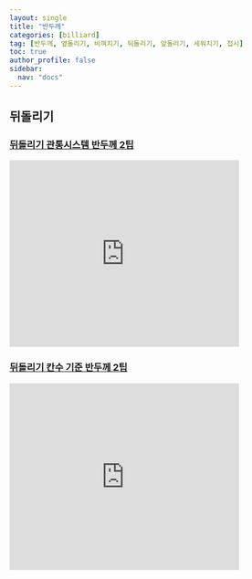 ```yaml
---
layout: single
title: "반두께"
categories: [billiard]
tag: [반두께, 옆돌리기, 비껴치기, 뒤돌리기, 앞돌리기, 세워치기, 접시]
toc: true
author_profile: false
sidebar:
  nav: "docs"
---
```


## 뒤돌리기

### [뒤돌리기 관통시스템 반두께 2팁](https://youtu.be/VFqh6Dgg5yQ?si=wCs_uhBx6h8AwaDI)

<iframe src="https://1drv.ms/p/s!AuJKpwyYpUY9gZMsyUgtXAxG7EFlvg?e=aAHUuY" width="402" height="327" frameborder="0" scrolling="no"></iframe>

### [뒤돌리기 칸수 기준 반두께 2팁](https://youtu.be/tcIIIG943hI?si=qkWOspwyEjFLS4ov)

<iframe src="https://1drv.ms/p/s!AuJKpwyYpUY9gZNRx4pnuGdrI7CUnw?e=iU9o2v" width="402" height="327" frameborder="0" scrolling="no"></iframe>
